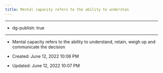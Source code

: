 ```yaml
---
title: Mental capacity refers to the ability to understan
---
```


- --

- dg-publish: true

- --

- Mental capacity refers to the ability to understand, retain, weigh up and communicate the decision

- Created: June 12, 2022 10:06 PM

- Updated: June 12, 2022 10:07 PM

